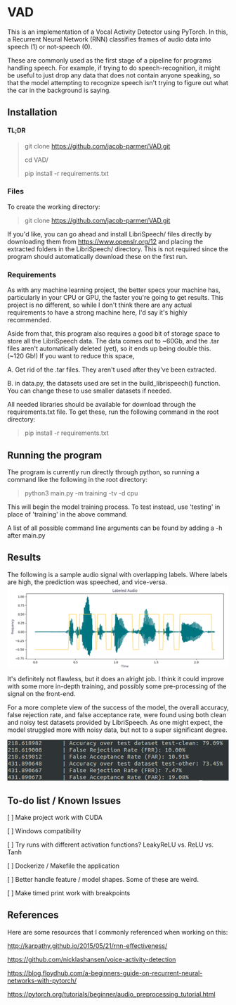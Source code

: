 # VAD

This is an implementation of a Vocal Activity Detector using PyTorch.
In this, a Recurrent Neural Network (RNN) classifies frames of audio data into speech (1) or not-speech (0).

These are commonly used as the first stage of a pipeline for programs handling speech.
For example, if trying to do speech-recognition, it might be useful to just drop any data that does not contain anyone speaking, so that the model attempting to recognize speech isn't trying to figure out what the car in the background is saying.

## Installation

#### TL;DR

> git clone https://github.com/jacob-parmer/VAD.git
> 
> cd VAD/
> 
> pip install -r requirements.txt

### Files
To create the working directory:

> git clone https://github.com/jacob-parmer/VAD.git

If you'd like, you can go ahead and install LibriSpeech/ files directly by downloading them from https://www.openslr.org/12 and placing the extracted folders in the LibriSpeech/ directory. This is not required since the program should automatically download these on the first run.

### Requirements
As with any machine learning project, the better specs your machine has, particularly in your CPU or GPU, the faster you're going to get results.
This project is no different, so while I don't think there are any actual requirements to have a strong machine here, I'd say it's highly recommended.

Aside from that, this program also requires a good bit of storage space to store all the LibriSpeech data. The data comes out to ~60Gb, and the .tar files aren't automatically deleted (yet), so it ends up being double this. (~120 Gb!) If you want to reduce this space,

A. Get rid of the .tar files. They aren't used after they've been extracted. 

B. in data.py, the datasets used are set in the build_librispeech() function. You can change these to use smaller datasets if needed.

All needed libraries should be available for download through the requirements.txt file. To get these, run the following command in the root directory:

> pip install -r requirements.txt

## Running the program

The program is currently run directly through python, so running a command like the following in the root directory:

> python3 main.py -m training -tv -d cpu

This will begin the model training process. To test instead, use 'testing' in place of 'training' in the above command. 

A list of all possible command line arguments can be found by adding a -h after main.py

## Results

The following is a sample audio signal with overlapping labels. Where labels are high, the prediction was speeched, and vice-versa.
![waveform](/images/labeled-audio.png)

It's definitely not flawless, but it does an alright job. I think it could improve with some more in-depth training, and possibly some pre-processing of the signal on the front-end. 

For a more complete view of the success of the model, the overall accuracy, false rejection rate, and false acceptance rate, were found using both clean and noisy test datasets provided by LibriSpeech. As one might expect, the model struggled more with noisy data, but not to a super significant degree.

![Testing](/images/results.png)

## To-do list / Known Issues

[ ] Make project work with CUDA 

[ ] Windows compatibility

[ ] Try runs with different activation functions? LeakyReLU vs. ReLU vs. Tanh

[ ] Dockerize / Makefile the application

[ ] Better handle feature / model shapes. Some of these are weird.

[ ] Make timed print work with breakpoints


## References
Here are some resources that I commonly referenced when working on this:

http://karpathy.github.io/2015/05/21/rnn-effectiveness/

https://github.com/nicklashansen/voice-activity-detection

https://blog.floydhub.com/a-beginners-guide-on-recurrent-neural-networks-with-pytorch/

https://pytorch.org/tutorials/beginner/audio_preprocessing_tutorial.html
